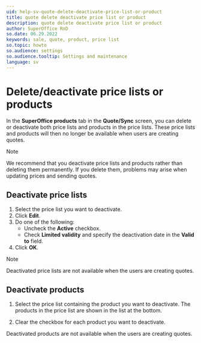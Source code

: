 ```yaml
---
uid: help-sv-quote-delete-deactivate-price-list-or-product
title: quote delete deactivate price list or product
description: quote delete deactivate price list or product
author: SuperOffice RnD
so.date: 06.29.2022
keywords: sale, quote, product, price list
so.topic: howto
so.audience: settings
so.audience.tooltip: Settings and maintenance
language: sv
---
```


# Delete/deactivate price lists or products

In the **SuperOffice products** tab in the **Quote/Sync** screen, you can delete or deactivate both price lists and products in the price lists. These price lists and products will then no longer be available when users are creating quotes.

> [!NOTE]
> We recommend that you deactivate price lists and products rather than deleting them permanently. If you delete them, problems may arise when updating prices and sending quotes.

## Deactivate price lists

1. Select the price list you want to deactivate.
2. Click **Edit**.
3. Do one of the following:
    * Uncheck the **Active** checkbox.
    * Check **Limited validity** and specify the deactivation date in the **Valid to** field.
4. Click **OK**.

> [!NOTE]
> Deactivated price lists are not available when the users are creating quotes.

## Deactivate products

1. Select the price list containing the product you want to deactivate. The products in the price list are shown in the list at the bottom.

2. Clear the checkbox for each product you want to deactivate.

Deactivated products are not available when the users are creating quotes.

